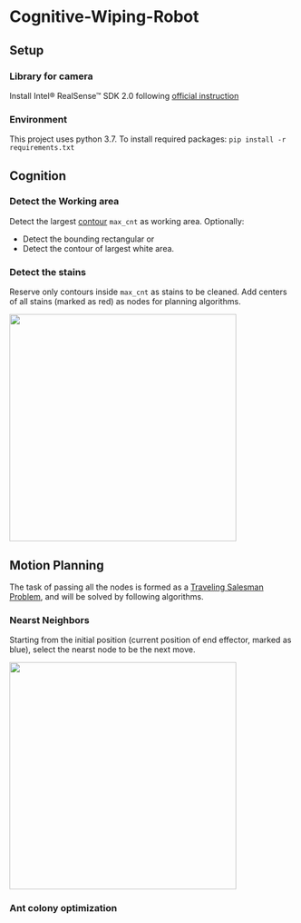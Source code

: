 # Cognitive-Wiping-Robot
## Setup
### Library for camera
Install Intel® RealSense™ SDK 2.0 following [official instruction](https://github.com/IntelRealSense/librealsense/blob/development/doc/distribution_linux.md)
### Environment
This project uses python 3.7. To install required packages:
```pip install -r requirements.txt```

## Cognition
### Detect the Working area
Detect the largest [contour](https://opencv-python-tutroals.readthedocs.io/en/latest/py_tutorials/py_imgproc/py_contours/py_contour_features/py_contour_features.html) ```max_cnt``` as working area.
Optionally: 
- Detect the bounding rectangular or
- Detect the contour of largest white area.

### Detect the stains
Reserve only contours inside ```max_cnt``` as stains to be cleaned. Add centers of all stains (marked as red) as nodes for planning algorithms.

[<img src="RealSense_Detect.png" width="400px"/>](RealSense_Detect.png)


## Motion Planning
The task of passing all the nodes is formed as a [Traveling Salesman Problem](https://en.wikipedia.org/wiki/Travelling_salesman_problem#As_a_graph_problem), and will be solved by following algorithms.
### Nearst Neighbors
Starting from the initial position (current position of end effector, marked as blue), select the nearst node to be the next move.

[<img src="RealSense_Planning.png" width="400px"/>](RealSense_Planning.png)


### Ant colony optimization

